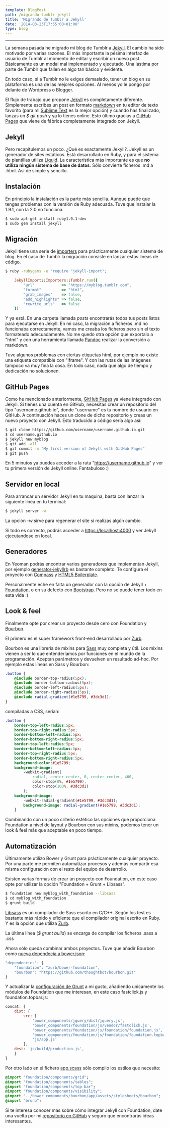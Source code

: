 ```yaml
---
template: BlogPost
path: /migrando-tumblr-jekyll
title: 'Migrando de Tumblr a Jekyll'
date: '2014-03-23T17:55:00+01:00'
type: blog
---
```


***

La semana pasada he migrado mi blog de Tumblr a [Jekyll](https://jekyllrb.com/). El cambio ha sido motivado por varias razones. El más importante la pésima interfaz de usuario de Tumblr al momento de editar y escribir un nuevo post. Básicamente es un modal mal implementado y ejecutado. Una lástima por parte de Tumblr que fallen en algo tan básico y evidente.

En todo caso, si a Tumblr no le exiges demasiado, tener un blog en su plataforma es una de las mejores opciones. Al menos yo le pongo por delante de Wordpress o Blogger.

El flujo de trabajo que propone [Jekyll](https://jekyllrb.com/) es completamente diferente. Simplemente escribes un post en formato [markdown](https://daringfireball.net/projects/markdown/) en tu editor de texto favorito (para mi [Sublime Text](https://www.sublimetext.com/) es la mejor opción) y cuando has finalizado, lanzas un *$ git push* y ya lo tienes online. Esto último gracias a [GitHub Pages](https://pages.github.com/) que viene de fábrica completamente integrado con Jekyll.

## Jekyll

Pero recapitulemos un poco. ¿Qué es exactamente Jekyll?.
Jekyll es un generador de sites estáticos. Está desarrollado en Ruby, y para el sistema de plantillas utiliza [Liquid](https://docs.shopify.com/themes/liquid-basics). La característica más importante es que **no utiliza ningún sistema de base de datos**. Sólo convierte ficheros .md a .html. Así de simple y sencillo.


## Instalación

En principio la instalación es la parte más sencilla. Aunque puede que tengas problemas con la versión de Ruby adecuada. Tuve que instalar la 1.9.1, con la 2.0 no funciona.

```bash
$ sudo apt-get install ruby1.9.1-dev
$ sudo gem install jekyll
```

## Migración

Jekyll tiene una serie de [importers](https://import.jekyllrb.com/docs/home/) para prácticamente cualquier sistema de blog. En el caso de Tumblr la migración consiste en lanzar estas líneas de código.

```bash
$ ruby -rubygems -e 'require "jekyll-import";
```

```ruby
	JekyllImport::Importers::Tumblr.run({
		"url"            => "https://myblog.tumblr.com",
		"format"         => "html",
		"grab_images"    => false,
		"add_highlights" => false,
		"rewrite_urls"   => false
	})'
```

Y ya está. En una carpeta llamada _posts_ encontrarás todos tus posts listos para ejecutarse en Jekyll. En mi caso, la migración a ficheros .md no funcionaba correctamente, vamos me creaba los ficheros pero sin el texto formateado adecuadamente. No me quedo otra opción que exportalo a  "html" y con una herramienta llamada [Pandoc](https://johnmacfarlane.net/pandoc/) realizar la conversión a markdown.

Tuve algunos problemas con ciertas etiquetas html, por ejemplo no existe una etiqueta compatible con "iframe". Y con las rutas de las imágenes tampoco va muy fina la cosa. En todo caso, nada que algo de tiempo y dedicación no solucionen.

## GitHub Pages

Como he mencionado anteriormente, [GitHub Pages](https://pages.github.com/) ya viene integrado con Jekyll. Si tienes una cuenta en GitHub, necesitas crear un repositorio del tipo "username.github.io", donde "username" es tu nombre de usuario en GitHub. A continuación haces un clone de dicho repositorio y creas un nuevo proyecto con Jekyll. Esto traducido a código sería algo así:

```bash
$ git clone https://github.com/username/username.github.io.git
$ cd username.github.io
$ jekyll new myblog
$ git add -all
$ git commit -m "My first version of Jekyll with GitHub Pages"
$ git push
```

En 5 minutos ya puedes acceder a la ruta "https://username.github.io" y ver tu primera versión de Jekyll online. Fantabuloso :)

## Servidor en local

Para arrancar un servidor Jekyll en tu maquina, basta con lanzar la siguiente línea en tu terminal:

```bash
$ jekyll server -w
```

La opción *-w* sirve para regenerar el site si realizas algún cambio.

Si todo es correcto, podrás acceder a [https://localhost:4000](https://localhost:4000) y ver Jekyll ejecutandose en local.

## Generadores

En Yeoman podrás encontrar varios generadores que implementan Jekyll, por ejemplo [generator-jekyllrb](https://github.com/robwierzbowski/generator-jekyllrb) es bastante completo. Te configura el proyecto con [Compass](https://compass-style.org/) y [HTML5 Boilerplate](https://html5boilerplate.com/).

Personalmente eche en falta un generador con la opción de Jekyll + [Foundation](https://foundation.zurb.com/), o en su defecto con [Bootstrap](https://getbootstrap.com). Pero no se puede tener todo en esta vida :)

## Look & feel

Finalmente opte por crear un proyecto desde cero con Foundation y [Bourbon](bourbon.io).

El primero es el super framework front-end desarrollado por [Zurb](https://zurb.com/).

Bourbon es una librería de mixins para [Sass](https://sass-lang.com/) muy completa y útil. Los mixins vienen a ser lo que entenderíamos por funciones en el mundo de la programación. Aceptan parámetros y devuelven un resultado ad-hoc. Por ejemplo estas líneas en Sass y Bourbon:

```css
.button {
	@include border-top-radius(5px);
	@include border-bottom-radius(5px);
	@include border-left-radius(5px);
	@include border-right-radius(5px);
	@include radial-gradient(#1e5799, #3dc3d1);
}
```

compiladas a CSS, serían:

```css
.button {
	border-top-left-radius:5px;
	border-top-right-radius:5px;
	border-bottom-left-radius:5px;
	border-bottom-right-radius:5px;
	border-top-left-radius:5px;
	border-bottom-left-radius:5px;
	border-top-right-radius:5px;
	border-bottom-right-radius:5px;
	background-color:#1e5799;
	background-image:
		-webkit-gradient(
			radial, center center, 0, center center, 460,
			color-stop(0%, #1e5799),
			color-stop(100%, #3dc3d1)
		);
	background-image:
		-webkit-radial-gradient(#1e5799, #3dc3d1);
		background-image: radial-gradient(#1e5799, #3dc3d1);
	}
```

Combinando con un poco criterio estético las opciones que proporciona Foundation a nivel de layout y Bourbon con sus mixins, podemos tener un look & feel más que aceptable en poco tiempo.

## Automatización

Últimamente utilizo Bower y Grunt para prácticamente cualquier proyecto. Por una parte me permiten automatizar procesos y además compartir esa misma configuración con el resto del equipo de desarrollo.

Existen varias formas de crear un proyecto con Foundation, en este caso opte por utilizar la opción "Foundation + Grunt + Libsass".

```bash
$ foundation new myblog_with_foundation --libsass
$ cd myblog_with_foundation
$ grunt build
```

[Libsass](https://libsass.org/) es un compilador de Sass escrito en C/C++. Según los test es bastante más rápido y eficiente que el compilador original escrito en Ruby. Y es la opción
que utiliza [Zurb](https://zurb.com/).

La última línea (*$ grunt build*) se encarga de compilar los ficheros .sass a .css

Ahora sólo queda combinar ambos proyectos. Tuve que añadir Bourbon como [nueva dependecia a bower.json](https://github.com/brunogarcia/brunogarcia.github.io/blob/master/bower.json):

```javascript
"dependencies": {
	"foundation": "zurb/bower-foundation",
	"bourbon": "https://github.com/thoughtbot/bourbon.git"
}
```

Y actualizar la [configuración de Grunt](https://github.com/brunogarcia/brunogarcia.github.io/blob/master/Gruntfile.js) a mi gusto, añadiendo unicamente los módulos de Foundation que me interesan, en este caso fastclick.js y foundation.topbar.js:

```javascript
concat: {   
	dist: {
		src: [
			'bower_components/jquery/dist/jquery.js',
			'bower_components/foundation/js/vendor/fastclick.js',
			'bower_components/foundation/js/foundation/foundation.js',
			'bower_components/foundation/js/foundation/foundation.topbar.js',
			'js/app.js'
		],
	dest: 'js/build/production.js',
	}
}
```

Por otro lado en el fichero [app.scass](https://github.com/brunogarcia/brunogarcia.github.io/blob/master/scss/app.scss) sólo compilo los estilos que necesito:

```sass
@import "foundation/components/grid";
@import "foundation/components/tables";
@import "foundation/components/top-bar";
@import "foundation/components/visibility";
@import "../bower_components/bourbon/app/assets/stylesheets/bourbon";
@import "bruno";
```

Si te interesa conocer más sobre cómo integrar Jekyll con Foundation, date una vuelta por mi [repositorio en GitHub](https://github.com/brunogarcia/brunogarcia.github.io) y seguro que encontrarás ideas interesantes.

